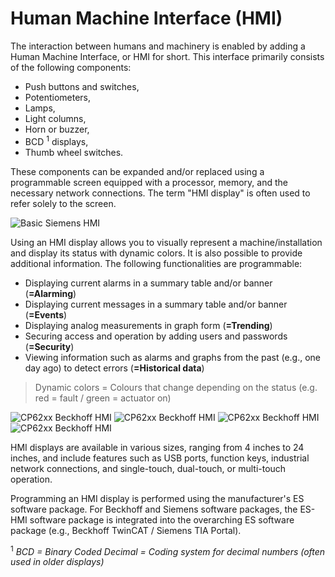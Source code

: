 # Human Machine Interface (HMI)

The interaction between humans and machinery is enabled by adding a Human Machine Interface, or HMI for short. This interface primarily consists of the following components:
- Push buttons and switches,
- Potentiometers,
- Lamps,
- Light columns,
- Horn or buzzer,
- BCD <sup>1</sup> displays,
- Thumb wheel switches.

These components can be expanded and/or replaced using a programmable screen equipped with a processor, memory, and the necessary network connections. The term "HMI display" is often used to refer solely to the screen.

![Basic Siemens HMI](/images/siemens_basic_hmi.png "Siemens Basic Panels, ©2020 Siemens") 

Using an HMI display allows you to visually represent a machine/installation and display its status with dynamic colors. It is also possible to provide additional information. The following functionalities are programmable:
- Displaying current alarms in a summary table and/or banner (**=Alarming**)
- Displaying current messages in a summary table and/or banner (**=Events**)
- Displaying analog measurements in graph form (**=Trending**)
- Securing access and operation by adding users and passwords (**=Security**)
- Viewing information such as alarms and graphs from the past (e.g., one day ago) to detect errors (**=Historical data**)

> Dynamic colors = Colours that change depending on the status (e.g. red = fault / green = actuator on)

![CP62xx Beckhoff HMI](/images/Beckhoff_hmi1.png "CP62xx Beckhoff HMI, ©2020 Beckhoff") ![CP62xx Beckhoff HMI](/images/Beckhoff_hmi2.png "CP62xx Beckhoff HMI, ©2020 Beckhoff") ![CP62xx Beckhoff HMI](/images/Beckhoff_hmi3.png "CP62xx Beckhoff HMI, ©2020 Beckhoff") ![CP62xx Beckhoff HMI](/images/Beckhoff_hmi4.png "CP62xx Beckhoff HMI, ©2020 Beckhoff") 

HMI displays are available in various sizes, ranging from 4 inches to 24 inches, and include features such as USB ports, function keys, industrial network connections, and single-touch, dual-touch, or multi-touch operation.

Programming an HMI display is performed using the manufacturer's ES software package. For Beckhoff and Siemens software packages, the ES-HMI software package is integrated into the overarching ES software package (e.g., Beckhoff TwinCAT / Siemens TIA Portal).

<sup>1</sup> *BCD = Binary Coded Decimal = Coding system for decimal numbers (often used in older displays)*